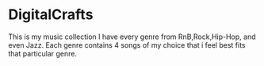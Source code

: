 # DigitalCrafts
This is my music collection
I have every genre from RnB,Rock,Hip-Hop, and even Jazz.
Each genre contains 4 songs of my choice that i feel best fits that particular genre.

